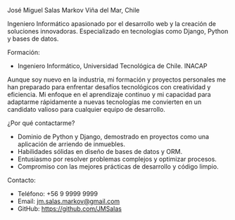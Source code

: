 José Miguel Salas Markov 
Viña del Mar, Chile

Ingeniero Informático apasionado por el desarrollo web y la creación de soluciones innovadoras. Especializado en tecnologías como Django, Python y bases de datos.

Formación:
- Ingeniero Informático, Universidad Tecnológica de Chile. INACAP 

Aunque soy nuevo en la industria, mi formación y proyectos personales me han preparado para enfrentar desafíos tecnológicos con creatividad y eficiencia. Mi enfoque en el aprendizaje continuo y mi capacidad para adaptarme rápidamente a nuevas tecnologías me convierten en un candidato valioso para cualquier equipo de desarrollo.

¿Por qué contactarme?
- Dominio de Python y Django, demostrado en proyectos como una aplicación de arriendo de inmuebles.
- Habilidades sólidas en diseño de bases de datos y ORM.
- Entusiasmo por resolver problemas complejos y optimizar procesos.
- Compromiso con las mejores prácticas de desarrollo y código limpio.

Contacto:
- Teléfono: +56 9 9999 9999
- Email: jm.salas.markov@gmail.com
- GitHub: https://github.com/JMSalas
